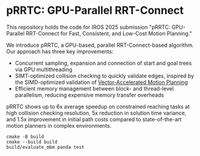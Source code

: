# pRRTC: GPU-Parallel RRT-Connect

This repository holds the code for IROS 2025 submission "pRRTC: GPU-Parallel RRT-Connect for Fast, Consistent, and Low-Cost Motion Planning."

We introduce pRRTC, a GPU-based, parallel RRT-Connect-based algorithm. Our approach has three key improvements: 
- Concurrent sampling, expansion and connection of start and goal trees via GPU multithreading
- SIMT-optimized collision checking to quickly validate edges, inspired by the SIMD-optimized validation of [Vector-Accelerated Motion Planning](https://github.com/KavrakiLab/vamp/tree/main)
- Efficient memory management between block- and thread-level parallelism, reducing expensive memory transfer overheads

pRRTC shows up to 6x average speedup on constrained reaching tasks at high collision checking resolution, 5x reduction in solution time variance, and 1.5x improvement in initial path costs compared to state-of-the-art motion planners in complex environments.


```
cmake -B build
cmake --build build
build/evaluate_mbm panda test
```
